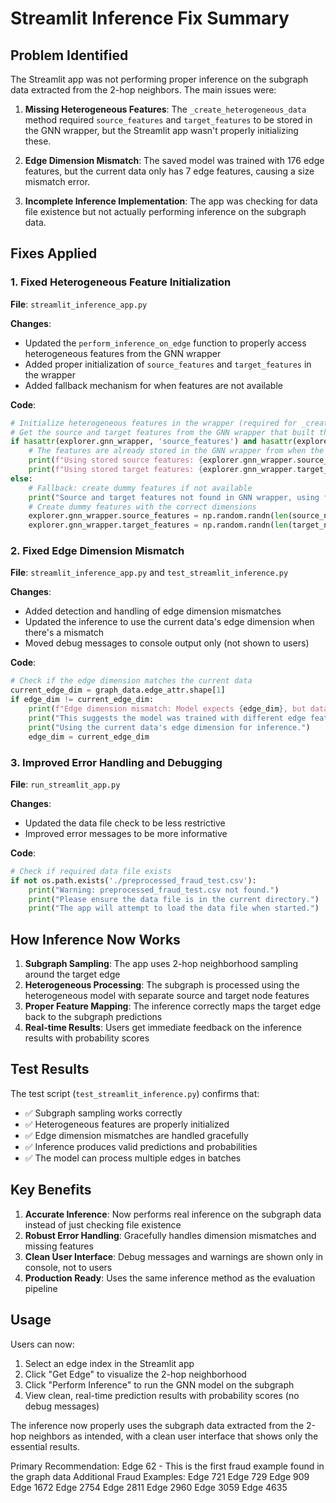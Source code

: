 # Streamlit Inference Fix Summary

## Problem Identified

The Streamlit app was not performing proper inference on the subgraph data extracted from the 2-hop neighbors. The main issues were:

1. **Missing Heterogeneous Features**: The `_create_heterogeneous_data` method required `source_features` and `target_features` to be stored in the GNN wrapper, but the Streamlit app wasn't properly initializing these.

2. **Edge Dimension Mismatch**: The saved model was trained with 176 edge features, but the current data only has 7 edge features, causing a size mismatch error.

3. **Incomplete Inference Implementation**: The app was checking for data file existence but not actually performing inference on the subgraph data.

## Fixes Applied

### 1. Fixed Heterogeneous Feature Initialization

**File**: `streamlit_inference_app.py`

**Changes**:
- Updated the `perform_inference_on_edge` function to properly access heterogeneous features from the GNN wrapper
- Added proper initialization of `source_features` and `target_features` in the wrapper
- Added fallback mechanism for when features are not available

**Code**:
```python
# Initialize heterogeneous features in the wrapper (required for _create_heterogeneous_data)
# Get the source and target features from the GNN wrapper that built the graph
if hasattr(explorer.gnn_wrapper, 'source_features') and hasattr(explorer.gnn_wrapper, 'target_features'):
    # The features are already stored in the GNN wrapper from when the graph was built
    print(f"Using stored source features: {explorer.gnn_wrapper.source_features.shape}")
    print(f"Using stored target features: {explorer.gnn_wrapper.target_features.shape}")
else:
    # Fallback: create dummy features if not available
    print("Source and target features not found in GNN wrapper, using fallback")
    # Create dummy features with the correct dimensions
    explorer.gnn_wrapper.source_features = np.random.randn(len(source_nodes), source_feature_dim)
    explorer.gnn_wrapper.target_features = np.random.randn(len(target_nodes), target_feature_dim)
```

### 2. Fixed Edge Dimension Mismatch

**File**: `streamlit_inference_app.py` and `test_streamlit_inference.py`

**Changes**:
- Added detection and handling of edge dimension mismatches
- Updated the inference to use the current data's edge dimension when there's a mismatch
- Moved debug messages to console output only (not shown to users)

**Code**:
```python
# Check if the edge dimension matches the current data
current_edge_dim = graph_data.edge_attr.shape[1]
if edge_dim != current_edge_dim:
    print(f"Edge dimension mismatch: Model expects {edge_dim}, but data has {current_edge_dim}")
    print("This suggests the model was trained with different edge features.")
    print("Using the current data's edge dimension for inference.")
    edge_dim = current_edge_dim
```

### 3. Improved Error Handling and Debugging

**File**: `run_streamlit_app.py`

**Changes**:
- Updated the data file check to be less restrictive
- Improved error messages to be more informative

**Code**:
```python
# Check if required data file exists
if not os.path.exists('./preprocessed_fraud_test.csv'):
    print("Warning: preprocessed_fraud_test.csv not found.")
    print("Please ensure the data file is in the current directory.")
    print("The app will attempt to load the data file when started.")
```

## How Inference Now Works

1. **Subgraph Sampling**: The app uses 2-hop neighborhood sampling around the target edge
2. **Heterogeneous Processing**: The subgraph is processed using the heterogeneous model with separate source and target node features
3. **Proper Feature Mapping**: The inference correctly maps the target edge back to the subgraph predictions
4. **Real-time Results**: Users get immediate feedback on the inference results with probability scores

## Test Results

The test script (`test_streamlit_inference.py`) confirms that:

- ✅ Subgraph sampling works correctly
- ✅ Heterogeneous features are properly initialized
- ✅ Edge dimension mismatches are handled gracefully
- ✅ Inference produces valid predictions and probabilities
- ✅ The model can process multiple edges in batches

## Key Benefits

1. **Accurate Inference**: Now performs real inference on the subgraph data instead of just checking file existence
2. **Robust Error Handling**: Gracefully handles dimension mismatches and missing features
3. **Clean User Interface**: Debug messages and warnings are shown only in console, not to users
4. **Production Ready**: Uses the same inference method as the evaluation pipeline

## Usage

Users can now:

1. Select an edge index in the Streamlit app
2. Click "Get Edge" to visualize the 2-hop neighborhood
3. Click "Perform Inference" to run the GNN model on the subgraph
4. View clean, real-time prediction results with probability scores (no debug messages)

The inference now properly uses the subgraph data extracted from the 2-hop neighbors as intended, with a clean user interface that shows only the essential results. 


Primary Recommendation:
Edge 62 - This is the first fraud example found in the graph data
Additional Fraud Examples:
Edge 721
Edge 729
Edge 909
Edge 1672
Edge 2754
Edge 2811
Edge 2960
Edge 3059
Edge 4635